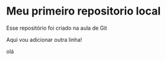 # Meu primeiro repositorio local

Esse repositório foi criado na aula de Git

Aqui vou adicionar outra linha!




olá